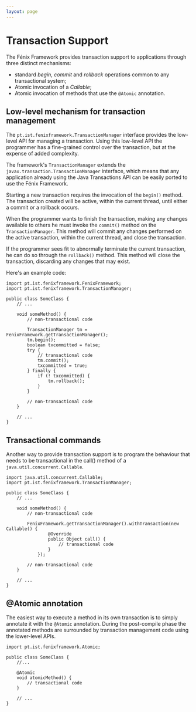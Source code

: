```yaml
---
layout: page
---
```


# Transaction Support

The Fénix Framework provides transaction support to applications through three
distinct mechanisms:

  * standard *begin*, *commit* and *rollback* operations common to any
    transactional system;
  * Atomic invocation of a *Callable*;
  * Atomic invocation of methods that use the `@Atomic` annotation.

## Low-level mechanism for transaction management

The `pt.ist.fenixframework.TransactionManager` interface provides the
low-level API for managing a transaction. Using this low-level API the
programmer has a fine-grained control over the transaction, but at the expense
of added complexity.

The framework's `TransactionManager` extends the
`javax.transaction.TransactionManager` interface, which means that any
application already using the Java Transactions API can be easily ported to
use the Fénix Framework.

Starting a new transaction requires the invocation of the `begin()` method.
The transaction created will be active, within the current thread, until
either a commit or a rollback occurs.

When the programmer wants to finish the transaction, making any changes
available to others he must invoke the `commit()` method on the
`TransactionManager`. This method will commit any changes performed on the
active transaction, within the current thread, and close the transaction.

If the programmer sees fit to abnormally terminate the current transaction, he
can do so through the `rollback()` method. This method will close the
transaction, discarding any changes that may exist.

Here's an example code:

    import pt.ist.fenixframework.FenixFramework;
    import pt.ist.fenixframework.TransactionManager;

    public class SomeClass {
        // ...

        void someMethod() {
            // non-transactional code
            
            TransactionManager tm = FenixFramework.getTransactionManager();
            tm.begin();
            boolean txcommitted = false;
            try {
                // transactional code
                tm.commit();
                txcommitted = true;
            } finally {
                if (! txcommitted) {
                    tm.rollback();
                }
            }

            // non-transactional code
        }

        // ...
    }

## Transactional commands

Another way to provide transaction support is to program the behaviour that
needs to be transactional in the call() method of a
`java.util.concurrent.Callable`.

    import java.util.concurrent.Callable;
    import pt.ist.fenixframework.TransactionManager;

    public class SomeClass {
        // ...

        void someMethod() {
            // non-transactional code

            FenixFramework.getTransactionManager().withTransaction(new Callable() {
                    @Override
                    public Object call() {
                        // transactional code
                    }
                });

            // non-transactional code
        }

        // ...
    }

## @Atomic annotation

The easiest way to execute a method in its own transaction is to simply
annotate it with the `@Atomic` annotation. During the post-compile phase the
annotated methods are surrounded by transaction management code using the
lower-level APIs.

    import pt.ist.fenixframework.Atomic;
    
    public class SomeClass {
        //...

        @Atomic
        void atomicMethod() {
            // transactional code
        }

        // ...
    }

